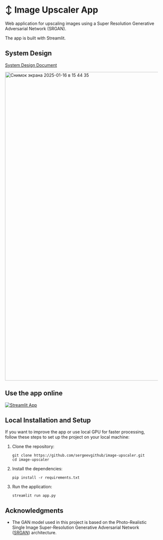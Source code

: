 # ↕️ Image Upscaler App

Web application for upscaling images using a Super Resolution Generative Adversarial Network (SRGAN). 

The app is built with Streamlit.

## System Design

[System Design Document](https://docs.google.com/document/d/1-Br9nFJZ-XVLywGMs1I3CzDxwQuCXnSiAHS7YWpm1tE/edit?tab=t.0)

<img width="1014" alt="Снимок экрана 2025-01-16 в 15 44 35" src="https://github.com/user-attachments/assets/73248bd8-e856-4cc8-92dd-3d7a557534c9" />

## Use the app online

[![Streamlit App](https://static.streamlit.io/badges/streamlit_badge_black_white.svg)](https://mlsd-image-upscaler.streamlit.app/)

## Local Installation and Setup
If you want to improve the app or use local GPU for faster processing,
follow these steps to set up the project on your local machine:

1. Clone the repository:
   ```
   git clone https://github.com/sergeevgithub/image-upscaler.git
   cd image-upscaler
   ```
2. Install the dependencies:
   ```
   pip install -r requirements.txt
   ```
3. Run the application:
   ```
   streamlit run app.py
   ```

## Acknowledgments

* The GAN model used in this project is based on the Photo-Realistic Single Image Super-Resolution Generative Adversarial
Network ([SRGAN](https://arxiv.org/pdf/1609.04802v5)) architecture. 
